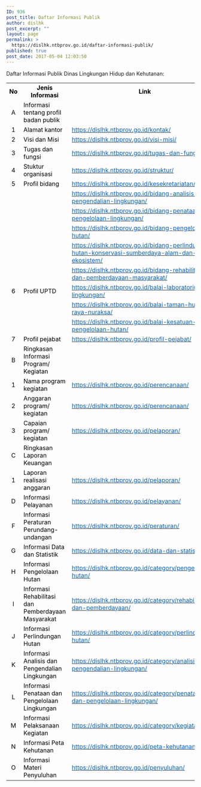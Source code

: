 ```yaml
---
ID: 936
post_title: Daftar Informasi Publik
author: dislhk
post_excerpt: ""
layout: page
permalink: >
  https://dislhk.ntbprov.go.id/daftar-informasi-publik/
published: true
post_date: 2017-05-04 12:03:50
---
```

Daftar Informasi Publik Dinas Lingkungan Hidup dan Kehutanan:
<table border="0" cellspacing="0"><colgroup width="26"></colgroup> <colgroup width="366"></colgroup> <colgroup width="706"></colgroup>
<tbody>
<tr>
<td align="center" valign="middle" height="18"><b><span style="color: #000000;">No</span></b></td>
<td align="center" valign="middle"><b><span style="color: #000000;">Jenis Informasi</span></b></td>
<td align="center" valign="middle"><b><span style="color: #000000;">Link</span></b></td>
</tr>
<tr>
<td align="center" valign="middle" height="18"><span style="color: #000000;">A</span></td>
<td align="left" valign="middle"><span style="color: #000000;">Informasi tentang profil badan publik</span></td>
<td align="left" valign="middle"><span style="color: #000000;">&nbsp;</span></td>
</tr>
<tr>
<td align="center" valign="middle" height="18"><span style="color: #000000;">1</span></td>
<td align="left" valign="middle"><span style="color: #000000;">Alamat kantor</span></td>
<td align="left" valign="middle"><a href="https://dislhk.ntbprov.go.id/kontak/"><u><span style="color: #0563c1;">https://dislhk.ntbprov.go.id/kontak/</span></u></a></td>
</tr>
<tr>
<td align="center" valign="middle" height="18"><span style="color: #000000;">2</span></td>
<td align="left" valign="middle"><span style="color: #000000;">Visi dan Misi</span></td>
<td align="left" valign="middle"><a href="https://dislhk.ntbprov.go.id/visi-misi/"><u><span style="color: #0563c1;">https://dislhk.ntbprov.go.id/visi-misi/</span></u></a></td>
</tr>
<tr>
<td align="center" valign="middle" height="18"><span style="color: #000000;">3</span></td>
<td align="left" valign="middle"><span style="color: #000000;">Tugas dan fungsi</span></td>
<td align="left" valign="middle"><a href="https://dislhk.ntbprov.go.id/tugas-dan-fungsi/"><u><span style="color: #0563c1;">https://dislhk.ntbprov.go.id/tugas-dan-fungsi/</span></u></a></td>
</tr>
<tr>
<td align="center" valign="middle" height="18"><span style="color: #000000;">4</span></td>
<td align="left" valign="middle"><span style="color: #000000;">Stuktur organisasi</span></td>
<td align="left" valign="middle"><a href="https://dislhk.ntbprov.go.id/struktur/"><u><span style="color: #0563c1;">https://dislhk.ntbprov.go.id/struktur/</span></u></a></td>
</tr>
<tr>
<td align="center" valign="middle" height="18"><span style="color: #000000;">5</span></td>
<td align="left" valign="middle"><span style="color: #000000;">Profil bidang</span></td>
<td align="left" valign="middle"><a href="https://dislhk.ntbprov.go.id/kesekretariatan/"><u><span style="color: #0563c1;">https://dislhk.ntbprov.go.id/kesekretariatan/</span></u></a></td>
</tr>
<tr>
<td align="center" valign="middle" height="18"><span style="color: #000000;">&nbsp;</span></td>
<td align="left" valign="middle"><span style="color: #000000;">&nbsp;</span></td>
<td align="left" valign="middle"><a href="https://dislhk.ntbprov.go.id/bidang-analisis-dan-pengendalian-lingkungan/"><u><span style="color: #0563c1;">https://dislhk.ntbprov.go.id/bidang-analisis-dan-pengendalian-lingkungan/</span></u></a></td>
</tr>
<tr>
<td align="center" valign="middle" height="18"><span style="color: #000000;">&nbsp;</span></td>
<td align="left" valign="middle"><span style="color: #000000;">&nbsp;</span></td>
<td align="left" valign="middle"><a href="https://dislhk.ntbprov.go.id/bidang-penataan-dan-pengelolaan-lingkungan/"><u><span style="color: #0563c1;">https://dislhk.ntbprov.go.id/bidang-penataan-dan-pengelolaan-lingkungan/</span></u></a></td>
</tr>
<tr>
<td align="center" valign="middle" height="18"><span style="color: #000000;">&nbsp;</span></td>
<td align="left" valign="middle"><span style="color: #000000;">&nbsp;</span></td>
<td align="left" valign="middle"><a href="https://dislhk.ntbprov.go.id/bidang-pengelolaan-hutan/"><u><span style="color: #0563c1;">https://dislhk.ntbprov.go.id/bidang-pengelolaan-hutan/</span></u></a></td>
</tr>
<tr>
<td align="center" valign="middle" height="18"><span style="color: #000000;">&nbsp;</span></td>
<td align="left" valign="middle"><span style="color: #000000;">&nbsp;</span></td>
<td align="left" valign="middle"><a href="https://dislhk.ntbprov.go.id/bidang-perlindungan-hutan-konservasi-sumberdaya-alam-dan-ekosistem/"><u><span style="color: #0563c1;">https://dislhk.ntbprov.go.id/bidang-perlindungan-hutan-konservasi-sumberdaya-alam-dan-ekosistem/</span></u></a></td>
</tr>
<tr>
<td align="center" valign="middle" height="18"><span style="color: #000000;">&nbsp;</span></td>
<td align="left" valign="middle"><span style="color: #000000;">&nbsp;</span></td>
<td align="left" valign="middle"><a href="https://dislhk.ntbprov.go.id/bidang-rehabilitasi-dan-pemberdayaan-masyarakat/"><u><span style="color: #0563c1;">https://dislhk.ntbprov.go.id/bidang-rehabilitasi-dan-pemberdayaan-masyarakat/</span></u></a></td>
</tr>
<tr>
<td align="center" valign="middle" height="18"><span style="color: #000000;">6</span></td>
<td align="left" valign="middle"><span style="color: #000000;">Profil UPTD</span></td>
<td align="left" valign="middle"><a href="https://dislhk.ntbprov.go.id/balai-laboratorium-lingkungan/"><u><span style="color: #0563c1;">https://dislhk.ntbprov.go.id/balai-laboratorium-lingkungan/</span></u></a></td>
</tr>
<tr>
<td align="center" valign="middle" height="18"><span style="color: #000000;">&nbsp;</span></td>
<td align="left" valign="middle"><span style="color: #000000;">&nbsp;</span></td>
<td align="left" valign="middle"><a href="https://dislhk.ntbprov.go.id/balai-taman-hutan-raya-nuraksa/"><u><span style="color: #0563c1;">https://dislhk.ntbprov.go.id/balai-taman-hutan-raya-nuraksa/</span></u></a></td>
</tr>
<tr>
<td align="center" valign="middle" height="18"><span style="color: #000000;">&nbsp;</span></td>
<td align="left" valign="middle"><span style="color: #000000;">&nbsp;</span></td>
<td align="left" valign="middle"><a href="https://dislhk.ntbprov.go.id/balai-kesatuan-pengelolaan-hutan/"><u><span style="color: #0563c1;">https://dislhk.ntbprov.go.id/balai-kesatuan-pengelolaan-hutan/</span></u></a></td>
</tr>
<tr>
<td align="center" valign="middle" height="18"><span style="color: #000000;">7</span></td>
<td align="left" valign="middle"><span style="color: #000000;">Profil pejabat</span></td>
<td align="left" valign="middle"><a href="https://dislhk.ntbprov.go.id/profil-pejabat/"><u><span style="color: #0563c1;">https://dislhk.ntbprov.go.id/profil-pejabat/</span></u></a></td>
</tr>
<tr>
<td align="center" valign="middle" height="18"><span style="color: #000000;">B</span></td>
<td align="left" valign="middle"><span style="color: #000000;">Ringkasan Informasi Program/ Kegiatan</span></td>
<td align="left" valign="middle"><span style="color: #000000;">&nbsp;</span></td>
</tr>
<tr>
<td align="center" valign="middle" height="18"><span style="color: #000000;">1</span></td>
<td align="left" valign="middle"><span style="color: #000000;">Nama program kegiatan</span></td>
<td align="left" valign="middle"><a href="https://dislhk.ntbprov.go.id/perencanaan/"><u><span style="color: #0563c1;">https://dislhk.ntbprov.go.id/perencanaan/</span></u></a></td>
</tr>
<tr>
<td align="center" valign="middle" height="18"><span style="color: #000000;">2</span></td>
<td align="left" valign="middle"><span style="color: #000000;">Anggaran program/ kegiatan</span></td>
<td align="left" valign="middle"><a href="https://dislhk.ntbprov.go.id/perencanaan/"><u><span style="color: #0563c1;">https://dislhk.ntbprov.go.id/perencanaan/</span></u></a></td>
</tr>
<tr>
<td align="center" valign="middle" height="18"><span style="color: #000000;">3</span></td>
<td align="left" valign="middle"><span style="color: #000000;">Capaian program/ kegiatan</span></td>
<td align="left" valign="middle"><a href="https://dislhk.ntbprov.go.id/pelaporan/"><u><span style="color: #0563c1;">https://dislhk.ntbprov.go.id/pelaporan/</span></u></a></td>
</tr>
<tr>
<td align="center" valign="middle" height="18"><span style="color: #000000;">C</span></td>
<td align="left" valign="middle"><span style="color: #000000;">Ringkasan Laporan Keuangan</span></td>
<td align="left" valign="middle"><span style="color: #000000;">&nbsp;</span></td>
</tr>
<tr>
<td align="center" valign="middle" height="18"><span style="color: #000000;">1</span></td>
<td align="left" valign="middle"><span style="color: #000000;">Laporan realisasi anggaran</span></td>
<td align="left" valign="middle"><a href="https://dislhk.ntbprov.go.id/pelaporan/"><u><span style="color: #0563c1;">https://dislhk.ntbprov.go.id/pelaporan/</span></u></a></td>
</tr>
<tr>
<td align="center" valign="middle" height="18"><span style="color: #000000;">D</span></td>
<td align="left" valign="middle"><span style="color: #000000;">Informasi Pelayanan</span></td>
<td align="left" valign="middle"><a href="https://dislhk.ntbprov.go.id/pelayanan/"><u><span style="color: #0563c1;">https://dislhk.ntbprov.go.id/pelayanan/</span></u></a></td>
</tr>
<tr>
<td align="center" valign="middle" height="18"><span style="color: #000000;">F</span></td>
<td align="left" valign="middle"><span style="color: #000000;">Informasi Peraturan Perundang-undangan</span></td>
<td align="left" valign="middle"><a href="https://dislhk.ntbprov.go.id/peraturan/"><u><span style="color: #0563c1;">https://dislhk.ntbprov.go.id/peraturan/</span></u></a></td>
</tr>
<tr>
<td align="center" valign="middle" height="18"><span style="color: #000000;">G</span></td>
<td align="left" valign="middle"><span style="color: #000000;">Informasi Data dan Statistik</span></td>
<td align="left" valign="middle"><a href="https://dislhk.ntbprov.go.id/data-dan-statistik/"><u><span style="color: #0563c1;">https://dislhk.ntbprov.go.id/data-dan-statistik/</span></u></a></td>
</tr>
<tr>
<td align="center" valign="middle" height="18"><span style="color: #000000;">H</span></td>
<td align="left" valign="middle"><span style="color: #000000;">Informasi Pengelolaan Hutan</span></td>
<td align="left" valign="middle"><a href="https://dislhk.ntbprov.go.id/category/pengelolaan-hutan/"><u><span style="color: #0563c1;">https://dislhk.ntbprov.go.id/category/pengelolaan-hutan/</span></u></a></td>
</tr>
<tr>
<td align="center" valign="middle" height="18"><span style="color: #000000;">I</span></td>
<td align="left" valign="middle"><span style="color: #000000;">Informasi Rehabilitasi dan Pemberdayaan Masyarakat</span></td>
<td align="left" valign="middle"><a href="https://dislhk.ntbprov.go.id/category/rehabilitasi-dan-pemberdayaan/"><u><span style="color: #0563c1;">https://dislhk.ntbprov.go.id/category/rehabilitasi-dan-pemberdayaan/</span></u></a></td>
</tr>
<tr>
<td align="center" valign="middle" height="18"><span style="color: #000000;">J</span></td>
<td align="left" valign="middle"><span style="color: #000000;">Informasi Perlindungan Hutan</span></td>
<td align="left" valign="middle"><a href="https://dislhk.ntbprov.go.id/category/perlindungan-hutan/"><u><span style="color: #0563c1;">https://dislhk.ntbprov.go.id/category/perlindungan-hutan/</span></u></a></td>
</tr>
<tr>
<td align="center" valign="middle" height="18"><span style="color: #000000;">K</span></td>
<td align="left" valign="middle"><span style="color: #000000;">Informasi Analisis dan Pengendalian Lingkungan</span></td>
<td align="left" valign="middle"><a href="https://dislhk.ntbprov.go.id/category/analisis-dan-pengendalian-lingkungan/"><u><span style="color: #0563c1;">https://dislhk.ntbprov.go.id/category/analisis-dan-pengendalian-lingkungan/</span></u></a></td>
</tr>
<tr>
<td align="center" valign="middle" height="18"><span style="color: #000000;">L</span></td>
<td align="left" valign="middle"><span style="color: #000000;">Informasi Penataan dan Pengelolaan Lingkungan</span></td>
<td align="left" valign="middle"><a href="https://dislhk.ntbprov.go.id/category/penataan-dan-pengelolaan-lingkungan/"><u><span style="color: #0563c1;">https://dislhk.ntbprov.go.id/category/penataan-dan-pengelolaan-lingkungan/</span></u></a></td>
</tr>
<tr>
<td align="center" valign="middle" height="18"><span style="color: #000000;">M</span></td>
<td align="left" valign="middle"><span style="color: #000000;">Informasi Pelaksanaan Kegiatan</span></td>
<td align="left" valign="middle"><a href="https://dislhk.ntbprov.go.id/category/kegiatan/"><u><span style="color: #0563c1;">https://dislhk.ntbprov.go.id/category/kegiatan/</span></u></a></td>
</tr>
<tr>
<td align="center" valign="middle" height="18"><span style="color: #000000;">N</span></td>
<td align="left" valign="middle"><span style="color: #000000;">Informasi Peta Kehutanan</span></td>
<td align="left" valign="middle"><a href="https://dislhk.ntbprov.go.id/peta-kehutanan/"><span style="color: #0563c1;">https://dislhk.ntbprov.go.id/peta-kehutanan/</span></a></td>
</tr>
<tr>
<td align="center" valign="middle" height="18"><span style="color: #000000;">O</span></td>
<td align="left" valign="middle"><span style="color: #000000;">Informasi Materi Penyuluhan</span></td>
<td align="left" valign="middle"><a href="https://dislhk.ntbprov.go.id/penyuluhan/"><span style="color: #0563c1;">https://dislhk.ntbprov.go.id/penyuluhan/</span></a></td>
</tr>
</tbody>
</table>
